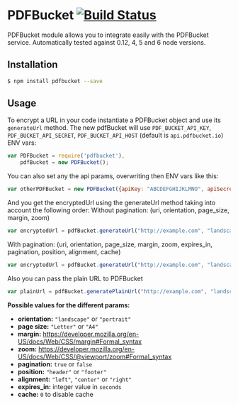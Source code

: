 # PDFBucket   [![Build Status](https://travis-ci.org/pdfbucket/pdfbucket-node.svg?branch=master)](https://travis-ci.org/pdfbucket/pdfbucket-node)

PDFBucket module allows you to integrate easily with the PDFBucket service. Automatically tested against 0.12, 4, 5 and 6 node versions.

## Installation

```sh
$ npm install pdfbucket --save
```

## Usage

To encrypt a URL in your code instantiate a PDFBucket object and use its `generateUrl` method.
The new pdfBucket will use `PDF_BUCKET_API_KEY`, `PDF_BUCKET_API_SECRET`, `PDF_BUCKET_API_HOST` (default is `api.pdfbucket.io`) ENV vars:

```javascript
var PDFBucket = require('pdfbucket'),
    pdfBucket = new PDFBucket();
```

You can also set any the api params, overwriting then ENV vars like this:

```javascript
var otherPDFBucket = new PDFBucket({apiKey: "ABCDEFGHIJKLMNO", apiSecret: "1234567890ABCDE", apiHost: "api.example.com"});
```

And you get the encryptedUrl using the generateUrl method taking into account the following order:
Without pagination: (uri, orientation, page_size, margin, zoom)
```javascript
var encryptedUrl = pdfBucket.generateUrl("http://example.com", "landscape", "A4", "2px", "0.7");
```

With pagination: (uri, orientation, page_size, margin, zoom, expires_in, pagination, position, alignment, cache)
```javascript
var encryptedUrl = pdfBucket.generateUrl("http://example.com", "landscape", "A4", "2px", "0.7", "10", true, "header", "center");
```

Also you can pass the plain URL to PDFBucket

```javascript
var plainUrl = pdfBucket.generatePlainUrl("http://example.com", "landscape", "A4", "2px", "0.7", "10", true, "header", "center");
```

**Possible values for the different params:**
* **orientation:** `"landscape"` or `"portrait"`
* **page size:** `"Letter"` or `"A4"`
* **margin:** https://developer.mozilla.org/en-US/docs/Web/CSS/margin#Formal_syntax
* **zoom:** https://developer.mozilla.org/en-US/docs/Web/CSS/@viewport/zoom#Formal_syntax
* **pagination:** `true` or `false`
* **position:** `"header"` or `"footer"`
* **alignment:** `"left"`, `"center"` or `"right"`
* **expires_in:** integer value in `seconds`
* **cache:** `0` to disable cache
